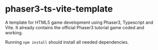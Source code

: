 # phaser3-ts-vite-template
A template for HTML5 game development using Phaser3, Typescript and Vite. It already contains the official Phaser3 tutorial game coded and working.

Running `npm install` should install all needed dependencies.
